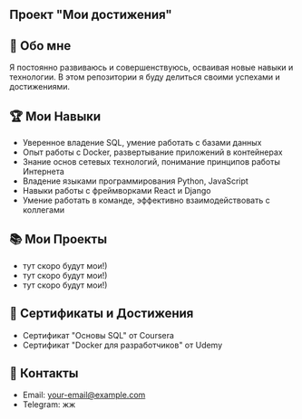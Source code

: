 ## Проект "Мои достижения"

## 🍃 Обо мне
Я постоянно развиваюсь и совершенствуюсь, осваивая новые навыки и технологии. В этом репозитории я буду делиться своими успехами и достижениями.

## 🏆 Мои Навыки
- Уверенное владение SQL, умение работать с базами данных
- Опыт работы с Docker, развертывание приложений в контейнерах
- Знание основ сетевых технологий, понимание принципов работы Интернета
- Владение языками программирования Python, JavaScript
- Навыки работы с фреймворками React и Django
- Умение работать в команде, эффективно взаимодействовать с коллегами

## 📚 Мои Проекты
- тут скоро будут мои!)
- тут скоро будут мои!)
- тут скоро будут мои!)

## 📄 Сертификаты и Достижения
- Сертификат "Основы SQL" от Coursera 
- Сертификат "Docker для разработчиков" от Udemy

## 💬 Контакты
- Email: your-email@example.com
- Telegram: жж
